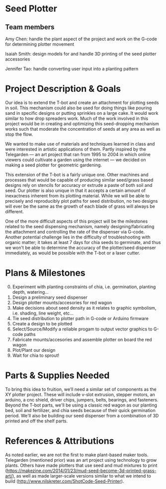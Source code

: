 # Seed Plotter

## Team members
Amy Chen: handle the plant aspect of the project and work on the G-code for determining plotter movement

Isaiah Smith: design models for and handle 3D printing of the seed plotter accessories

Jennifer Tao: handle converting user input into a planting pattern

# Project Description & Goals
Our idea is to extend the T-bot and create an attachment for plotting seeds in soil. This mechanism could also be used for doing things like pouring sand in specific designs or putting sprinkles on a large cake. It would work similar to how drop spreaders work. Much of the work involved in this project would be in creating and optimizing this seed-dropping mechanism works such that moderate the concentration of seeds at any area as well as stop the flow. 

We wanted to make use of materials and techniques learned in class and were interested in artistic applications of them. Partly inspired by the Telegarden —  an art project that ran from 1995 to 2004 in which online viewers could cultivate a garden using the internet —  we decided on making a seed plotter for geometric gardening. 

This extension of the T-bot is a fairly unique one. Other machines and processes that would be capable of producing similar seed/grass based designs rely on stencils for accuracy or extrude a paste of both soil and seed. Our plotter is also unique in that it accepts a certain amount of inexactness inherent from its plotting material. While we will be able to precisely and reproducibly plot paths for seed distribution, no two designs will ever be the same as the growth of each blade of grass will always be different.

One of the more difficult aspects of this project will be the milestones related to the seed dispensing mechanism, namely designing/fabricating the attachment and controlling the rate of the dispenser via G-code. Another potential challenge lies in the difficulty of troubleshooting with organic matter; it takes at least 7 days for chia seeds to germinate, and thus we won't be able to determine the accuracy of the plotter/seed dispenser immediately, as would be possible with the T-bot or a laser cutter.

# Plans & Milestones
0. Experiment with planting constraints of chia, i.e. germination, planting depth, watering...
1. Design a preliminary seed dispenser
2. Design plotter mounts/accesories for red wagon
3. Make decisions about seed density as it relates to graphic symbolism, i.e. shading, line weight, etc...
4. Tie seed distribution to plotter path in G-code or Arduino firmware
5. Create a design to be plotted
6. Select/Source/Modify a reliable progam to output vector graphics to G-code paths
7. Fabricate mounts/accesories and assemble plotter on board the red wagon
8. Plot/Plant our design
9. Wait for chia to sprout!

# Parts & Supplies Needed
To bring this idea to fruition, we’ll need a similar set of components as the XY plotter project. These will include v-slot extrusion, stepper motors, an arduino, a cnc shield, driver chips, jumpers, belts, bearings, and fasteners. Beyond the T-bot parts, we'll be using a classic red wagon as our planting bed, soil and fertilizer, and chia seeds because of their quick germination period. We'll also be building our seed dispenser from a combination of 3D printed and off the shelf parts.

# References & Attributions
As noted earlier, we are not the first to make plant-based maker tools. Telegarden (mentioned prior) was an art project using technology to grow plants. Others have made plotters that use seed and mud mixtures to print (https://makezine.com/2014/01/23/mud-seed-become-3d-printed-grass-art/), as well as made larger-scale versions similar to what we intend to build (http://www.nilskreter.com/ShotCode-Seed-Printer). 
